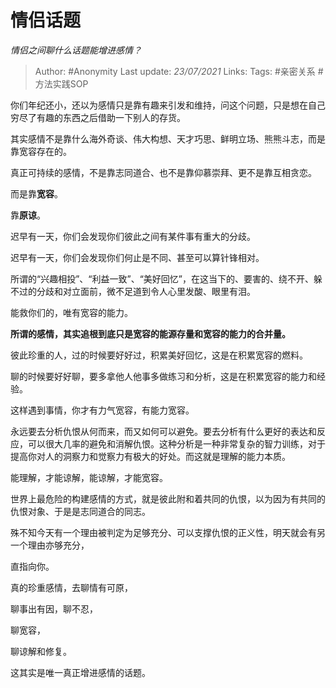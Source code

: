 # 情侣话题
*情侣之间聊什么话题能增进感情？*

> Author: #Anonymity
Last update: *23/07/2021* 
Links:
Tags: #亲密关系 #方法实践SOP 




你们年纪还小，还以为感情只是靠有趣来引发和维持，问这个问题，只是想在自己穷尽了有趣的东西之后借助一下别人的存货。

其实感情不是靠什么海外奇谈、伟大构想、天才巧思、鲜明立场、熊熊斗志，而是靠宽容存在的。

真正可持续的感情，不是靠志同道合、也不是靠仰慕崇拜、更不是靠互相贪恋。

而是靠**宽容**。

靠**原谅**。

迟早有一天，你们会发现你们彼此之间有某件事有重大的分歧。

迟早有一天，你们会发现你们何止是不同、甚至可以算针锋相对。

所谓的“兴趣相投”、“利益一致”、“美好回忆”，在这当下的、要害的、绕不开、躲不过的分歧和对立面前，微不足道到令人心里发酸、眼里有泪。

能救你们的，唯有宽容的能力。

**所谓的感情，其实追根到底只是宽容的能源存量和宽容的能力的合并量。**

彼此珍重的人，过的时候要好好过，积累美好回忆，这是在积累宽容的燃料。

聊的时候要好好聊，要多拿他人他事多做练习和分析，这是在积累宽容的能力和经验。

这样遇到事情，你才有力气宽容，有能力宽容。

永远要去分析仇恨从何而来，而又如何可以避免。要去分析有什么更好的表达和反应，可以很大几率的避免和消解仇恨。这种分析是一种非常复杂的智力训练，对于提高你对人的洞察力和觉察力有极大的好处。而这就是理解的能力本质。

能理解，才能谅解，能谅解，才能宽容。

世界上最危险的构建感情的方式，就是彼此附和着共同的仇恨，以为因为有共同的仇恨对象、于是是志同道合的同志。

殊不知今天有一个理由被判定为足够充分、可以支撑仇恨的正义性，明天就会有另一个理由亦够充分，

直指向你。

  


真的珍重感情，去聊情有可原，

聊事出有因，聊不忍，

聊宽容，

聊谅解和修复。

这其实是唯一真正增进感情的话题。



